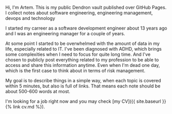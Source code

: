 Hi, I'm Artem. This is my public Dendron vault published over GitHub Pages. I collect notes about software engineering, engineering management, devops and technology

I started my carreer as a software development engineer about 13 years ago and I was an engineering manager for a couple of years.

At some point I started to be overwhelmed with the amount of data in my life, especially related to IT. I've been diagnosed with ADHD, which brings some complexities when I need to focus for quite long time. And I've chosen to publicly post everything related to my profession to be able to access and share this information anytime. Even when I'm dead one day, which is the first case to think about in terms of risk management.

My goal is to describe things in a simple way, when each topic is covered within 5 minutes, but also is full of links. That means each note should be about 500-600 words at most.

I'm looking for a job right now and you may check [my CV]({{ site.baseurl }}{% link cv.md %}).

